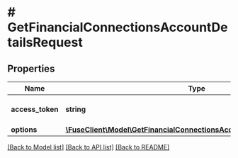 # # GetFinancialConnectionsAccountDetailsRequest

## Properties

Name | Type | Description | Notes
------------ | ------------- | ------------- | -------------
**access_token** | **string** | Access token for authentication |
**options** | [**\FuseClient\Model\GetFinancialConnectionsAccountDetailsRequestOptions**](GetFinancialConnectionsAccountDetailsRequestOptions.md) |  | [optional]

[[Back to Model list]](../../README.md#models) [[Back to API list]](../../README.md#endpoints) [[Back to README]](../../README.md)
